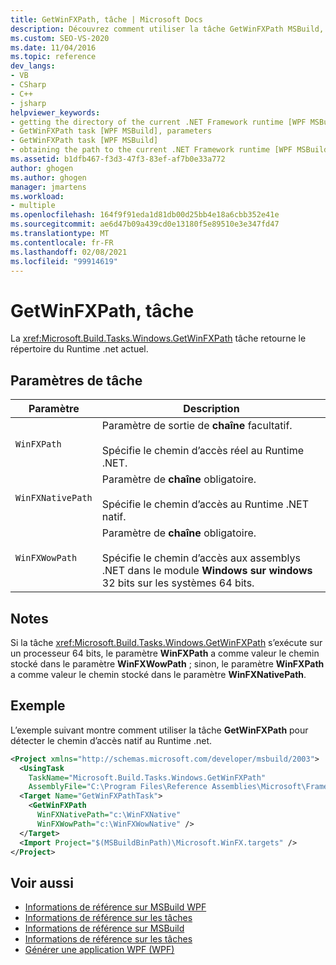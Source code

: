 ```yaml
---
title: GetWinFXPath, tâche | Microsoft Docs
description: Découvrez comment utiliser la tâche GetWinFXPath MSBuild, qui retourne le répertoire du Runtime .NET actuel.
ms.custom: SEO-VS-2020
ms.date: 11/04/2016
ms.topic: reference
dev_langs:
- VB
- CSharp
- C++
- jsharp
helpviewer_keywords:
- getting the directory of the current .NET Framework runtime [WPF MSBuild]
- GetWinFXPath task [WPF MSBuild], parameters
- GetWinFXPath task [WPF MSBuild]
- obtaining the path to the current .NET Framework runtime [WPF MSBuild]
ms.assetid: b1dfb467-f3d3-47f3-83ef-af7b0e33a772
author: ghogen
ms.author: ghogen
manager: jmartens
ms.workload:
- multiple
ms.openlocfilehash: 164f9f91eda1d81db00d25bb4e18a6cbb352e41e
ms.sourcegitcommit: ae6d47b09a439cd0e13180f5e89510e3e347fd47
ms.translationtype: MT
ms.contentlocale: fr-FR
ms.lasthandoff: 02/08/2021
ms.locfileid: "99914619"
---
```

# <a name="getwinfxpath-task"></a>GetWinFXPath, tâche

La <xref:Microsoft.Build.Tasks.Windows.GetWinFXPath> tâche retourne le répertoire du Runtime .net actuel.

## <a name="task-parameters"></a>Paramètres de tâche

| Paramètre | Description |
|-------------------| - |
| `WinFXPath` | Paramètre de sortie de **chaîne** facultatif.<br /><br /> Spécifie le chemin d’accès réel au Runtime .NET. |
| `WinFXNativePath` | Paramètre de **chaîne** obligatoire.<br /><br /> Spécifie le chemin d’accès au Runtime .NET natif. |
| `WinFXWowPath` | Paramètre de **chaîne** obligatoire.<br /><br /> Spécifie le chemin d’accès aux assemblys .NET dans le module **Windows sur windows** 32 bits sur les systèmes 64 bits. |

## <a name="remarks"></a>Notes

 Si la tâche <xref:Microsoft.Build.Tasks.Windows.GetWinFXPath> s’exécute sur un processeur 64 bits, le paramètre **WinFXPath** a comme valeur le chemin stocké dans le paramètre **WinFXWowPath** ; sinon, le paramètre **WinFXPath** a comme valeur le chemin stocké dans le paramètre **WinFXNativePath**.

## <a name="example"></a>Exemple

 L’exemple suivant montre comment utiliser la tâche **GetWinFXPath** pour détecter le chemin d’accès natif au Runtime .net.

```xml
<Project xmlns="http://schemas.microsoft.com/developer/msbuild/2003">
  <UsingTask
    TaskName="Microsoft.Build.Tasks.Windows.GetWinFXPath"
    AssemblyFile="C:\Program Files\Reference Assemblies\Microsoft\Framework\v3.0\PresentationBuildTasks.dll" />
  <Target Name="GetWinFXPathTask">
    <GetWinFXPath
      WinFXNativePath="c:\WinFXNative"
      WinFXWowPath="c:\WinFXWowNative" />
  </Target>
  <Import Project="$(MSBuildBinPath)\Microsoft.WinFX.targets" />
</Project>
```

## <a name="see-also"></a>Voir aussi

- [Informations de référence sur MSBuild WPF](../msbuild/wpf-msbuild-reference.md)
- [Informations de référence sur les tâches](../msbuild/wpf-msbuild-task-reference.md)
- [Informations de référence sur MSBuild](../msbuild/msbuild-reference.md)
- [Informations de référence sur les tâches](../msbuild/msbuild-task-reference.md)
- [Générer une application WPF (WPF)](/dotnet/framework/wpf/app-development/building-a-wpf-application-wpf)
